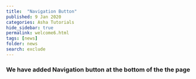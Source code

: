 ```yaml
---
title:  "Navigation Button"
published: 9 Jan 2020
categories: Asha Tutorials
hide_sidebar: true
permalink: welcome6.html
tags: [news]
folder: news
search: exclude
---
```



### We have added Navigation button at the bottom of the the page

